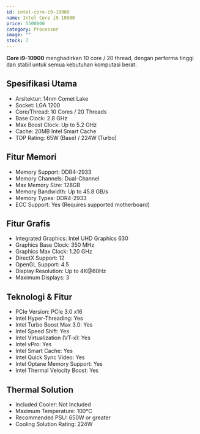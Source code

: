 ```yaml
---
id: intel-core-i9-10900
name: Intel Core i9-10900
price: 5500000
category: Processor
image: ""
stock: 7
---
```


**Core i9-10900** menghadirkan 10 core / 20 thread, dengan performa tinggi dan stabil untuk semua kebutuhan komputasi berat.

## Spesifikasi Utama

- Arsitektur: 14nm Comet Lake
- Socket: LGA 1200
- Core/Thread: 10 Cores / 20 Threads
- Base Clock: 2.8 GHz
- Max Boost Clock: Up to 5.2 GHz
- Cache: 20MB Intel Smart Cache
- TDP Rating: 65W (Base) / 224W (Turbo)

## Fitur Memori

- Memory Support: DDR4-2933
- Memory Channels: Dual-Channel
- Max Memory Size: 128GB
- Memory Bandwidth: Up to 45.8 GB/s
- Memory Types: DDR4-2933
- ECC Support: Yes (Requires supported motherboard)

## Fitur Grafis

- Integrated Graphics: Intel UHD Graphics 630
- Graphics Base Clock: 350 MHz
- Graphics Max Clock: 1.20 GHz
- DirectX Support: 12
- OpenGL Support: 4.5
- Display Resolution: Up to 4K@60Hz
- Maximum Displays: 3

## Teknologi & Fitur

- PCIe Version: PCIe 3.0 x16
- Intel Hyper-Threading: Yes
- Intel Turbo Boost Max 3.0: Yes
- Intel Speed Shift: Yes
- Intel Virtualization (VT-x): Yes
- Intel vPro: Yes
- Intel Smart Cache: Yes
- Intel Quick Sync Video: Yes
- Intel Optane Memory Support: Yes
- Intel Thermal Velocity Boost: Yes

## Thermal Solution

- Included Cooler: Not Included
- Maximum Temperature: 100°C
- Recommended PSU: 650W or greater
- Cooling Solution Rating: 224W
